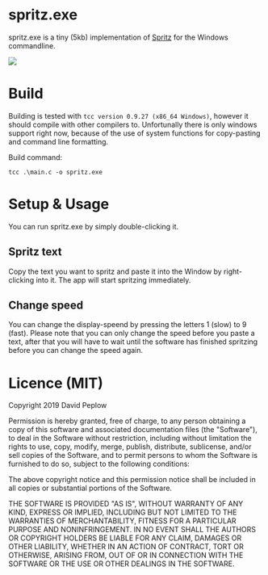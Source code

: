 # spritz.exe

spritz.exe is a tiny (5kb) implementation of [Spritz](https://www.spritz.com/) for the Windows commandline.



![](https://i.imgur.com/Nzq7vX6.gif)

# Build

Building is tested with `tcc version 0.9.27 (x86_64 Windows)`, however it should compile with other compilers to. Unfortunally there is only windows support right now, because of the use of system functions for copy-pasting and command line formatting.

Build command:
```
tcc .\main.c -o spritz.exe
```

# Setup & Usage

You can run spritz.exe by simply double-clicking it. 

## Spritz text

Copy the text you want to spritz and paste it into the Window by right-clicking into it. The app will start spritzing immediately.

## Change speed
You can change the display-speend by pressing the letters 1 (slow) to 9 (fast). Please note that you can only change the speed before you paste a text, after that you will have to wait until the software has finished spritzing before you can change the speed again.

# Licence (MIT)
Copyright 2019 David Peplow

Permission is hereby granted, free of charge, to any person obtaining a copy of this software and associated documentation files (the "Software"), to deal in the Software without restriction, including without limitation the rights to use, copy, modify, merge, publish, distribute, sublicense, and/or sell copies of the Software, and to permit persons to whom the Software is furnished to do so, subject to the following conditions:

The above copyright notice and this permission notice shall be included in all copies or substantial portions of the Software.

THE SOFTWARE IS PROVIDED "AS IS", WITHOUT WARRANTY OF ANY KIND, EXPRESS OR IMPLIED, INCLUDING BUT NOT LIMITED TO THE WARRANTIES OF MERCHANTABILITY, FITNESS FOR A PARTICULAR PURPOSE AND NONINFRINGEMENT. IN NO EVENT SHALL THE AUTHORS OR COPYRIGHT HOLDERS BE LIABLE FOR ANY CLAIM, DAMAGES OR OTHER LIABILITY, WHETHER IN AN ACTION OF CONTRACT, TORT OR OTHERWISE, ARISING FROM, OUT OF OR IN CONNECTION WITH THE SOFTWARE OR THE USE OR OTHER DEALINGS IN THE SOFTWARE.